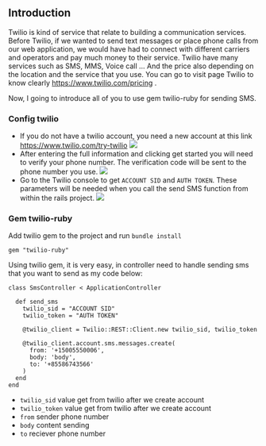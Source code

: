 ## Introduction
Twilio is kind of service that relate to building a communication services. Before Twilio, if we wanted to send text messages or place phone calls from our web application, we would have had to connect with different carriers and operators and pay much money to their service. Twilio have many services such as SMS, MMS, Voice call ... And the price also depending on the location and the service that you use. You can go to visit page Twilio to know clearly https://www.twilio.com/pricing . 

Now, I going to introduce all of you to use gem twilio-ruby for sending SMS.

### Config twilio
- If you do not have a twilio account, you need a new account at this link https://www.twilio.com/try-twilio
![](https://images.viblo.asia/2dfc96c1-60ac-43f7-b69d-5a2668656d22.PNG)
- After entering the full information and clicking get started you will need to verify your phone number. The verification code will be sent to the phone number you use.
![](https://images.viblo.asia/335e1159-6b40-494d-9ec5-38fb7bf49ba3.PNG)
- Go to the Twilio console to get `ACCOUNT SID` and `AUTH TOKEN`. These parameters will be needed when you call the send SMS function from within the rails project.
![](https://images.viblo.asia/1dbee0d9-a598-4d0a-917b-7af6e7110867.PNG)
### Gem twilio-ruby
Add twilio gem to the project and run `bundle install`
```
gem "twilio-ruby"
```
Using twilio gem, it is very easy, in controller need to handle sending sms that you want to send as my code below:
```
class SmsController < ApplicationController

  def send_sms
    twilio_sid = "ACCOUNT SID"
    twilio_token = "AUTH TOKEN"

    @twilio_client = Twilio::REST::Client.new twilio_sid, twilio_token

    @twilio_client.account.sms.messages.create(
      from: '+15005550006',
      body: 'body',
      to: '+85586743566'
    )
  end
end
```
* `twilio_sid` value get from twilio after we create account
* `twilio_token` value get from twilio after we create account
* `from` sender phone number
* `body` content sending
* `to` reciever phone number